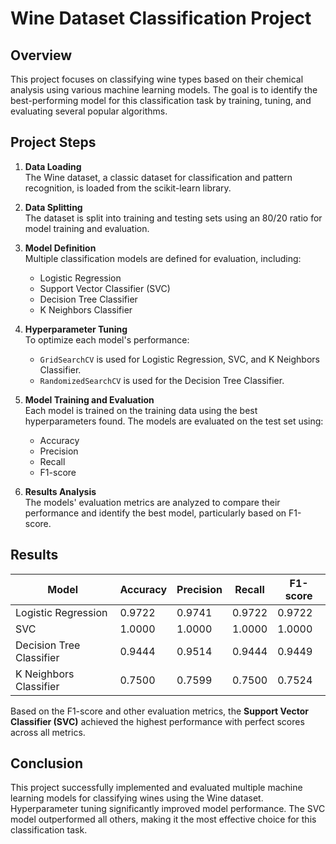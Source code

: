 # Wine Dataset Classification Project

## Overview

This project focuses on classifying wine types based on their chemical analysis using various machine learning models. The goal is to identify the best-performing model for this classification task by training, tuning, and evaluating several popular algorithms.

## Project Steps

1. **Data Loading**  
   The Wine dataset, a classic dataset for classification and pattern recognition, is loaded from the scikit-learn library.

2. **Data Splitting**  
   The dataset is split into training and testing sets using an 80/20 ratio for model training and evaluation.

3. **Model Definition**  
   Multiple classification models are defined for evaluation, including:
   - Logistic Regression  
   - Support Vector Classifier (SVC)  
   - Decision Tree Classifier  
   - K Neighbors Classifier  

4. **Hyperparameter Tuning**  
   To optimize each model's performance:
   - `GridSearchCV` is used for Logistic Regression, SVC, and K Neighbors Classifier.  
   - `RandomizedSearchCV` is used for the Decision Tree Classifier.  

5. **Model Training and Evaluation**  
   Each model is trained on the training data using the best hyperparameters found. The models are evaluated on the test set using:
   - Accuracy  
   - Precision  
   - Recall  
   - F1-score  

6. **Results Analysis**  
   The models' evaluation metrics are analyzed to compare their performance and identify the best model, particularly based on F1-score.

## Results

| Model                   | Accuracy | Precision | Recall  | F1-score |
|------------------------|----------|-----------|---------|----------|
| Logistic Regression     | 0.9722   | 0.9741    | 0.9722  | 0.9722   |
| SVC                     | 1.0000   | 1.0000    | 1.0000  | 1.0000   |
| Decision Tree Classifier| 0.9444   | 0.9514    | 0.9444  | 0.9449   |
| K Neighbors Classifier  | 0.7500   | 0.7599    | 0.7500  | 0.7524   |

Based on the F1-score and other evaluation metrics, the **Support Vector Classifier (SVC)** achieved the highest performance with perfect scores across all metrics.

## Conclusion

This project successfully implemented and evaluated multiple machine learning models for classifying wines using the Wine dataset. Hyperparameter tuning significantly improved model performance. The SVC model outperformed all others, making it the most effective choice for this classification task.
